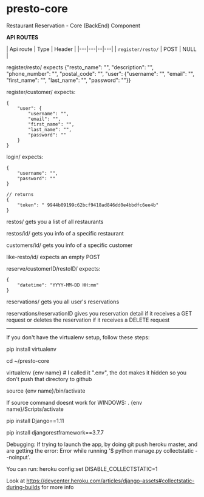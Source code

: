 # presto-core
Restaurant Reservation - Core (BackEnd) Component


**************API ROUTES**************

| Api route | Type | Header |
|---|---|--|---|
| `register/resto/` | POST | NULL |

register/resto/		expects {"resto_name": "", "description": "", "phone_number": "", "postal_code": "", "user": {"username": "", "email": "", "first_name": "", "last_name": "", "password": ""}}

register/customer/	expects:
```
{
	"user": {
		"username": "",
		"email": "",
		"first_name": "",
		"last_name": "",
		"password": ""
	}
}
```

login/ 	expects:
```
{
	"username": "",
	"password": ""
}
 
// returns
{
	"token": " 9944b09199c62bcf9418ad846dd0e4bbdfc6ee4b"
}
 ```

restos/ 		gets you a list of all restaurants

restos/id/		gets you info of a specific restaurant
	
customers/id/		gets you info of a specific customer
	
like-resto/id/	expects an empty POST
	
reserve/customerID/restoID/	expects:
```
{
	"datetime": "YYYY-MM-DD HH:mm"
}
```
	
reservations/		gets you all user's reservations

reservations/reservationID 	gives you reservation detail if it receives a GET request or deletes the reservation if it receives a DELETE request		

**************************************

If you don't have the virtualenv setup, follow these steps:

pip install virtualenv

cd ~/presto-core

virtualenv {env name} # I called it ".env", the dot makes it hidden so you don't push that directory to github

source {env name}/bin/activate

If source command doesnt work for WINDOWS:
. {env name}/Scripts/activate
	


pip install Django==1.11

pip install djangorestframework==3.7.7


Debugging:  If trying to launch the app, by doing git push heroku master, and are getting the error: 
	Error while running '$ python manage.py collectstatic --noinput'.

You can run:
	heroku config:set DISABLE_COLLECTSTATIC=1

Look at https://devcenter.heroku.com/articles/django-assets#collectstatic-during-builds for more info
